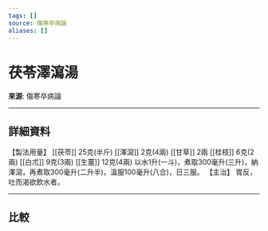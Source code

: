 ```yaml
---
tags: []
source: 傷寒卒病論
aliases: []
---
```


# 茯苓澤瀉湯

**來源**: 傷寒卒病論  

---

## 詳細資料
【製法用量】 [[茯苓]] 25克(半斤) [[澤瀉]] 2克(4兩) [[甘草]] 2兩 [[桂枝]] 6克(2兩) [[白朮]] 9克(3兩) [[生薑]] 12克(4兩)
以水1升(一斗)，煮取300毫升(三升)，納澤瀉，再煮取300毫升(二升半)，溫服100毫升(八合)，日三服。
【主治】
胃反，吐而渴欲飲水者。

---

## 比較

